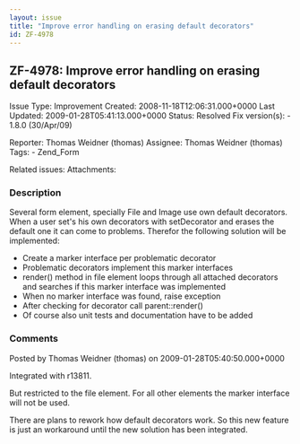 ```yaml
---
layout: issue
title: "Improve error handling on erasing default decorators"
id: ZF-4978
---
```


ZF-4978: Improve error handling on erasing default decorators
-------------------------------------------------------------

 Issue Type: Improvement Created: 2008-11-18T12:06:31.000+0000 Last Updated: 2009-01-28T05:41:13.000+0000 Status: Resolved Fix version(s): - 1.8.0 (30/Apr/09)
 
 Reporter:  Thomas Weidner (thomas)  Assignee:  Thomas Weidner (thomas)  Tags: - Zend\_Form
 
 Related issues: 
 Attachments: 
### Description

Several form element, specially File and Image use own default decorators. When a user set's his own decorators with setDecorator and erases the default one it can come to problems. Therefor the following solution will be implemented:

- Create a marker interface per problematic decorator
- Problematic decorators implement this marker interfaces
- render() method in file element loops through all attached decorators and searches if this marker interface was implemented
- When no marker interface was found, raise exception
- After checking for decorator call parent::render()
- Of course also unit tests and documentation have to be added
 


 

### Comments

Posted by Thomas Weidner (thomas) on 2009-01-28T05:40:50.000+0000

Integrated with r13811.

But restricted to the file element. For all other elements the marker interface will not be used.

There are plans to rework how default decorators work. So this new feature is just an workaround until the new solution has been integrated.

 

 